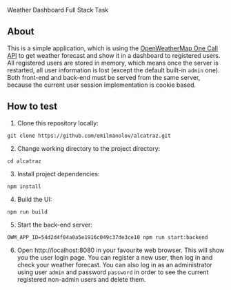 Weather Dashboard Full Stack Task

## About

This is a simple application, which is using the [OpenWeatherMap One Call API](https://openweathermap.org/api/one-call-api) to get weather forecast and show it in a dashboard to registered users. All registered users are stored in memory, which means once the server is restarted, all user information is lost (except the default built-in `admin` one). Both front-end and back-end must be served from the same server, because the current user session implementation is cookie based.

## How to test

1. Clone this repository locally:

`git clone https://github.com/emilmanolov/alcatraz.git`

2. Change working directory to the project directory:

`cd alcatraz`

3. Install project dependencies:

`npm install`

4. Build the UI:

`npm run build`

5. Start the back-end server:

`OWM_APP_ID=54d2d4f04a0a5e1916c049c37de3ce10 npm run start:backend`

6. Open http://localhost:8080 in your favourite web browser. This will show you the user login page. You can register a new user, then log in and check your weather forecast. You can also log in as an administrator using user `admin` and password `password` in order to see the current registered non-admin users and delete them.
